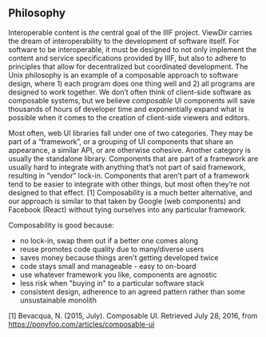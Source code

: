 
## Philosophy
Interoperable content is _the_ central goal of the IIIF project.  ViewDir carries the dream of interoperability to the development of software itself.  For software to be interoperable, it must be designed to not only implement the content and service specifications provided by IIIF, but also to adhere to principles that allow for decentralized but coordinated development.  The Unix philosophy is an example of a composable approach to software design, where 1) each program does one thing well and 2) all programs are designed to work together.  We don’t often think of client-side software as composable systems, but we believe _composable_ UI components will save thousands of hours of developer time and exponentially expand what is possible when it comes to the creation of client-side viewers and editors.

Most often, web UI libraries fall under one of two categories. They may be part of a “framework”, or a grouping of UI components that share an appearance, a similar API, or are otherwise cohesive. Another category is usually the standalone library. Components that are part of a framework are usually hard to integrate with anything that’s not part of said framework, resulting in “vendor” lock-in. Components that aren’t part of a framework tend to be easier to integrate with other things, but most often they’re not designed to that effect. [1] Composability is a much better alternative, and our approach is similar to that taken by Google (web components) and Facebook (React) without tying ourselves into any particular framework.

Composability is good because:

* no lock-in, swap them out if a better one comes along
* reuse promotes code quality due to many/diverse users
* saves money because things aren't getting developed twice
* code stays small and manageable - easy to on-board
* use whatever framework you like, components are agnostic
* less risk when "buying in" to a particular software stack
* consistent design, adherence to an agreed pattern rather than some unsustainable monolith

[1] Bevacqua, N. (2015, July). Composable UI. Retrieved July 28, 2016, from https://ponyfoo.com/articles/composable-ui
